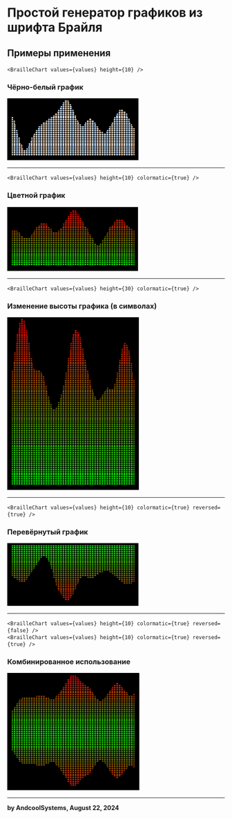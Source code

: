 # Простой генератор графиков из шрифта Брайля

## Примеры применения
```tsx
<BrailleChart values={values} height={10} />
```    
### Чёрно-белый график  
![bw_1](./docs/static/bw_1.png)    

---

```tsx
<BrailleChart values={values} height={10} colormatic={true} />
```  
### Цветной график  
![color_1](./docs/static/color_1.png)    

---

```tsx
<BrailleChart values={values} height={30} colormatic={true} />
```  
### Изменение высоты графика (в символах)  
![big_1](./docs/static/big_1.png)    

---

```tsx
<BrailleChart values={values} height={10} colormatic={true} reversed={true} />
```  

### Перевёрнутый график  
![reversed_1](./docs/static/reversed_1.png)   

---

```tsx
<BrailleChart values={values} height={10} colormatic={true} reversed={false} />
<BrailleChart values={values} height={10} colormatic={true} reversed={true} />
```  
### Комбинированное использование  
![combine_1](./docs/static/combine_1.png)     

---
**by AndcoolSystems, August 22, 2024**